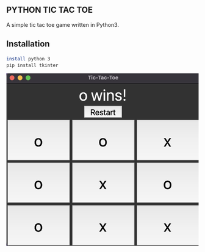 ## PYTHON TIC TAC TOE
A simple tic tac toe game written in Python3.

## Installation
```bash
install python 3
pip install tkinter
```
![TICTACTOE!](images/tictactoe.png)